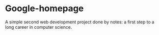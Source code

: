 # Google-homepage
A simple second web development project done by notes: a first step to a long career in computer science.
